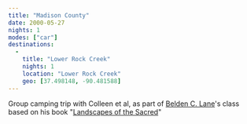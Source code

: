 ```yaml
---
title: "Madison County"
date: 2000-05-27
nights: 1
modes: ["car"]
destinations:
  -
    title: "Lower Rock Creek"
    nights: 1
    location: "Lower Rock Creek"
    geo: [37.498148, -90.481588]
---
```


Group camping trip with Colleen et al, as part of [Belden C. Lane](https://sites.google.com/a/slu.edu/beldenlane/)'s class based on his book "[Landscapes of the Sacred](https://www.alltrails.com/trail/us/missouri/lower-rock-creek-trail)"
